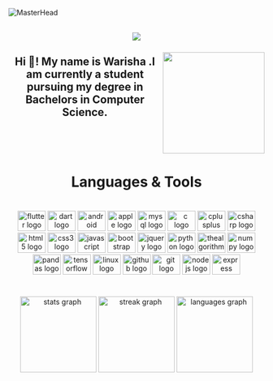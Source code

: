 ![MasterHead](https://repository-images.githubusercontent.com/588181932/e36ec678-7984-4cdd-8e4c-a3932772ff8e)

<br clear="both">

<div align="center">
  <img src="https://profile-counter.glitch.me/warishaaslam910/count.svg?"  />
</div>

###

<img align="right" height="200" src="https://cdnb.artstation.com/p/assets/images/images/028/991/999/original/anna-havrylyukh-.gif?1596125112"  />

###

<h2 align="center">Hi 👋! My name is <b> Warisha</b> .I am currently a student pursuing my degree in Bachelors in Computer Science.</h2>

###

<br clear="both">

<h1 align="center">Languages &  Tools</h1>

###

<br clear="both">

<div align="center">
  <img src="https://cdn.jsdelivr.net/gh/devicons/devicon/icons/flutter/flutter-original.svg" height="40" width="55" alt="flutter logo"  />
  <img src="https://cdn.jsdelivr.net/gh/devicons/devicon/icons/dart/dart-original.svg" height="40" width="55" alt="dart logo"  />
  <img src="https://cdn.jsdelivr.net/gh/devicons/devicon/icons/android/android-original.svg" height="40" width="55" alt="android logo"  />
  <img src="https://cdn.jsdelivr.net/gh/devicons/devicon/icons/apple/apple-original.svg" height="40" width="55" alt="apple logo"  />
  <img src="https://cdn.jsdelivr.net/gh/devicons/devicon/icons/mysql/mysql-original.svg" height="40" width="55" alt="mysql logo"  />
  <img src="https://cdn.jsdelivr.net/gh/devicons/devicon/icons/c/c-original.svg" height="40" width="55" alt="c logo"  />
  <img src="https://cdn.jsdelivr.net/gh/devicons/devicon/icons/cplusplus/cplusplus-original.svg" height="40" width="55" alt="cplusplus logo"  />
  <img src="https://cdn.jsdelivr.net/gh/devicons/devicon/icons/csharp/csharp-original.svg" height="40" width="55" alt="csharp logo"  />
  <img src="https://cdn.jsdelivr.net/gh/devicons/devicon/icons/html5/html5-original.svg" height="40" width="55" alt="html5 logo"  />
  <img src="https://cdn.jsdelivr.net/gh/devicons/devicon/icons/css3/css3-original.svg" height="40" width="55" alt="css3 logo"  />
  <img src="https://cdn.jsdelivr.net/gh/devicons/devicon/icons/javascript/javascript-original.svg" height="40" width="55" alt="javascript logo"  />
  <img src="https://cdn.jsdelivr.net/gh/devicons/devicon/icons/bootstrap/bootstrap-original.svg" height="40" width="55" alt="bootstrap logo"  />
  <img src="https://cdn.jsdelivr.net/gh/devicons/devicon/icons/jquery/jquery-original.svg" height="40" width="55" alt="jquery logo"  />
  <img src="https://cdn.jsdelivr.net/gh/devicons/devicon/icons/python/python-original.svg" height="40" width="55" alt="python logo"  />
  <img src="https://cdn.jsdelivr.net/gh/devicons/devicon/icons/thealgorithms/thealgorithms-original.svg" height="40" width="55" alt="thealgorithms logo"  />
  <img src="https://cdn.jsdelivr.net/gh/devicons/devicon/icons/numpy/numpy-original.svg" height="40" width="55" alt="numpy logo"  />
  <img src="https://cdn.jsdelivr.net/gh/devicons/devicon/icons/pandas/pandas-original.svg" height="40" width="55" alt="pandas logo"  />
  <img src="https://cdn.jsdelivr.net/gh/devicons/devicon/icons/tensorflow/tensorflow-original.svg" height="40" width="55" alt="tensorflow logo"  />
  <img src="https://cdn.jsdelivr.net/gh/devicons/devicon/icons/linux/linux-original.svg" height="40" width="55" alt="linux logo"  />
  <img src="https://cdn.jsdelivr.net/gh/devicons/devicon/icons/github/github-original.svg" height="40" width="55" alt="github logo"  />
  <img src="https://cdn.jsdelivr.net/gh/devicons/devicon/icons/git/git-original.svg" height="40" width="55" alt="git logo"  />
  <img src="https://cdn.jsdelivr.net/gh/devicons/devicon/icons/nodejs/nodejs-original.svg" height="40" width="55" alt="nodejs logo"  />
  <img src="https://cdn.jsdelivr.net/gh/devicons/devicon/icons/express/express-original.svg" height="40" width="55" alt="express logo"  />
</div>

###

<br clear="both">

<div align="center">
  <img src="https://github-readme-stats-sigma-five.vercel.app/api?username=warishaaslam910&hide_title=false&hide_rank=false&show_icons=true&include_all_commits=true&count_private=true&disable_animations=false&theme=merko&locale=en&hide_border=false" height="150" alt="stats graph"  />
  <img src="https://streak-stats.demolab.com?user=warishaaslam910&locale=en&mode=daily&theme=merko&hide_border=false&border_radius=5" height="150" alt="streak graph"  />
<!--   <img src="https://github-readme-stats-sigma-five.vercel.app/api/top-langs?username=warishaaslam910&locale=en&hide_title=false&layout=compact&card_width=320&langs_count=5&theme=merko&hide_border=false" height="150" alt="languages graph"  /> -->
   <img src="https://github-readme-stats.vercel.app/api/top-langs?username=warishaaslam910&locale=en&hide_title=false&layout=compact&card_width=320&langs_count=5&theme=merko&hide_border=true" height="150" alt="languages graph"  />

</div>

###


